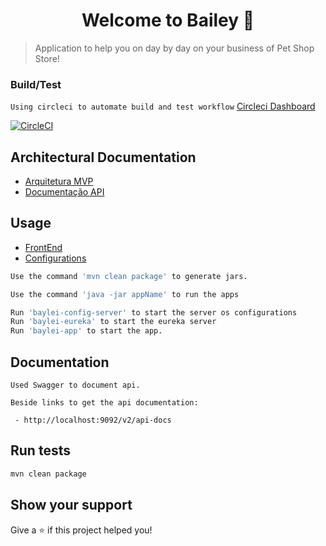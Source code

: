 <h1 align="center">Welcome to Bailey 👋</h1>


> Application to help you on day by day on your business of Pet Shop Store!

### Build/Test 
`Using circleci to automate build and test workflow` [Circleci Dashboard](https://app.circleci.com/pipelines/github/jardelkuhnen)

[![CircleCI](https://circleci.com/gh/jardelkuhnen/baylei/tree/master.svg?style=svg)](https://circleci.com/gh/jardelkuhnen/baylei/tree/master)

## Architectural Documentation

- [Arquitetura MVP ](https://github.com/jardelkuhnen/baylei/blob/master/Documenta%C3%A7%C3%A3o%20Arquitetural/Arquitetura%20MVP.md)
- [Documentação API](https://github.com/jardelkuhnen/baylei/blob/master/Documenta%C3%A7%C3%A3o%20Arquitetural/api-documentation.pdf)


## Usage

- [FrontEnd](https://github.com/jardelkuhnen/baylei-web)
- [Configurations](https://github.com/jardelkuhnen/baylei-configs)

```sh
Use the command 'mvn clean package' to generate jars.

Use the command 'java -jar appName' to run the apps

Run 'baylei-config-server' to start the server os configurations
Run 'baylei-eureka' to start the eureka server
Run 'baylei-app' to start the app.

```

## Documentation

```
Used Swagger to document api.

Beside links to get the api documentation:

 - http://localhost:9092/v2/api-docs

```

## Run tests

```sh
mvn clean package
```

## Show your support

Give a ⭐️ if this project helped you!

